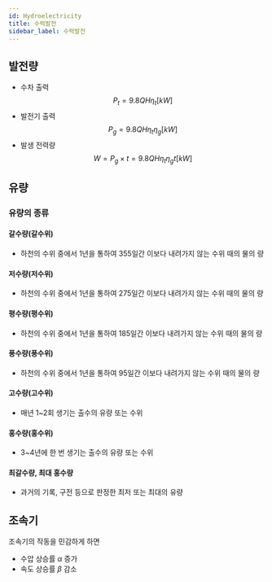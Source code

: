 ```yaml
---
id: Hydroelectricity
title: 수력발전
sidebar_label: 수력발전
---
```

## 발전량
- 수차 출력
$$
P_t = 9.8QH\eta_t[kW]
$$
- 발전기 출력
$$
P_g = 9.8QH\eta_t\eta_g[kW]
$$
- 발생 전력량
$$
W = P_g\times t = 9.8QH\eta_t\eta_gt[kW]
$$
## 유량
### 유량의 종류
#### 갈수량(갈수위)
- 하천의 수위 중에서 1년을 통하여 355일간 이보다 내려가지 않는 수위 때의 물의 량
#### 저수량(저수위)
- 하천의 수위 중에서 1년을 통하여 275일간 이보다 내려가지 않는 수위 때의 물의 량
#### 평수량(평수위)
- 하천의 수위 중에서 1년을 통하여 185일간 이보다 내려가지 않는 수위 때의 물의 량
#### 풍수량(풍수위)
- 하천의 수위 중에서 1년을 통하여 95일간 이보다 내려가지 않는 수위 때의 물의 량
#### 고수량(고수위)
- 매년 1~2회 생기는 출수의 유량 또는 수위
#### 홍수량(홍수위)
- 3~4년에 한 번 생기는 출수의 유량 또는 수위
#### 최갈수량, 최대 홍수량
- 과거의 기록, 구전 등으로 판정한 최저 또는 최대의 유량
## 조속기
조속기의 작동을 민감하게 하면
- 수압 상승률 $\alpha$ 증가
- 속도 상승률 $\beta$ 감소